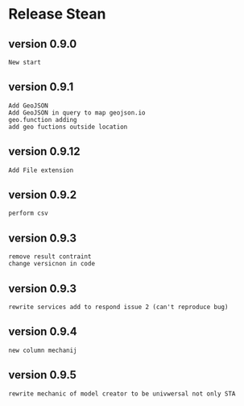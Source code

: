 # Release Stean

## version 0.9.0
    New start
## version 0.9.1
    Add GeoJSON
    Add GeoJSON in query to map geojson.io
    geo.function adding
    add geo fuctions outside location
## version 0.9.12
    Add File extension
## version 0.9.2
    perform csv 
## version 0.9.3
    remove result contraint
    change versicnon in code
## version 0.9.3
    rewrite services add to respond issue 2 (can't reproduce bug)
## version 0.9.4
    new column mechanij
## version 0.9.5
    rewrite mechanic of model creator to be univwersal not only STA